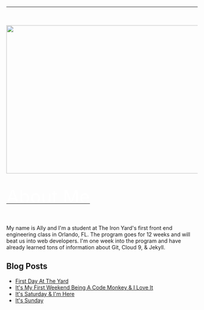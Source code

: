 ---
<!-- language: html-->
<br>
<br>

<center><a href="http://www.twitter.com/allyhinton"><img src="https://xx-nova-xx_github_io-c9-xxnovaxx.c9.io//images/NovaBlogHeaderImageCustomized.jpg" width="1400" height="391"></a></center>
<body background="http://xx-nova-xx_github_io-c9-xxnovaxx.c9.io/images/Dark-Wallpaper-Background.jpg">
</body>

<br>

<u><font size ="14" color="white">About Me</font></u>

<br>


My name is Ally and I'm a student at The Iron Yard's first front end engineering class in Orlando, FL. The program goes for 12 weeks and will beat us into web developers. I'm one week into the program and have already learned tons of information about Git, Cloud 9, & Jekyll. 

## Blog Posts

 - [First Day At The Yard](/2014/09/22/FirstDayAtTheYard.html)
 - [It's My First Weekend Being A Code Monkey & I Love It](/2014/09/27/FifthDayAtTheYard.html)
 - [It's Saturday & I'm Here](/2014/09/28/SixthDayAtTheYard.html)
 - [It's Sunday]()